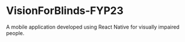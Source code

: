 # VisionForBlinds-FYP23

A mobile application developed using React Native for visually impaired people.

